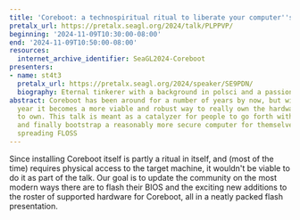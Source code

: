 ```yaml
---
title: 'Coreboot: a technospiritual ritual to liberate your computer''s soul'
pretalx_url: https://pretalx.seagl.org/2024/talk/PLPPVP/
beginning: '2024-11-09T10:30:00-08:00'
end: '2024-11-09T10:50:00-08:00'
resources:
  internet_archive_identifier: SeaGL2024-Coreboot
presenters:
- name: st4t3
  pretalx_url: https://pretalx.seagl.org/2024/speaker/SE9PDN/
  biography: Eternal tinkerer with a background in polsci and a passion for compsci
abstract: Coreboot has been around for a number of years by now, but with each new
  year it becomes a more viable and robust way to really own the hardware you're supposed
  to own. This talk is meant as a catalyzer for people to go forth with the process
  and finally bootstrap a reasonably more secure computer for themselves, all while
  spreading FLOSS
---
```


Since installing Coreboot itself is partly a ritual in itself, and (most of the time) requires physical access to the target machine, it wouldn't be viable to do it as part of the talk. Our goal is to update the community on the most modern ways there are to flash their BIOS and  the exciting new additions to the roster of supported hardware for Coreboot, all in a neatly packed flash presentation.

